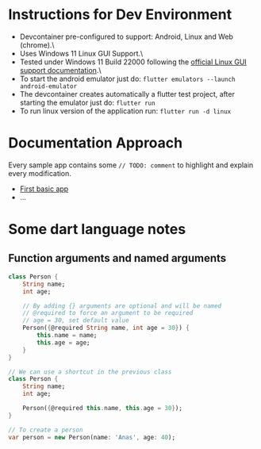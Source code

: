 # Instructions for Dev Environment

- Devcontainer pre-configured to support: Android, Linux and Web (chrome).\
- Uses Windows 11 Linux GUI Support.\
- Tested under Windows 11 Build 22000 following the [official Linux GUI support documentation](https://docs.microsoft.com/en-us/windows/wsl/tutorials/gui-apps).\
- To start the android emulator just do: `flutter emulators --launch android-emulator`
- The devcontainer creates automatically a flutter test project, after starting the emulator just do: `flutter run`
- To run linux version of the application run: `flutter run -d linux`

# Documentation Approach

Every sample app contains some `// TODO: comment` to highlight and explain every modification.

- [First basic app](./basic_flutter_app)
- ...

# Some dart language notes

## Function arguments and named arguments

```dart
class Person {
    String name;
    int age;

    // By adding {} arguments are optional and will be named
    // @required to force an argument to be required
    // age = 30, set default value
    Person({@required String name, int age = 30}) {
        this.name = name;
        this.age = age;
    }
}

// We can use a shortcut in the previous class
class Person {
    String name;
    int age;

    Person({@required this.name, this.age = 30});
}

// To create a person
var person = new Person(name: 'Anas', age: 40);
```